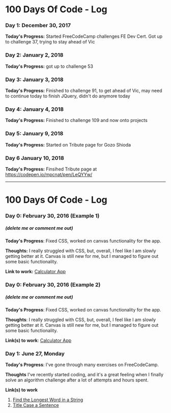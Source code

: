 # 100 Days Of Code - Log

### Day 1: December 30, 2017

**Today's Progress:** Started FreeCodeCamp challenges FE Dev Cert. Got up to challenge 37, trying to stay ahead of Vic

### Day 2: January 2, 2018

**Today's Progress:** got up to challenge 53

### Day 3: January 3, 2018

**Today's Progress:** Finished to challenge 91, to get ahead of Vic, may need to continue today to finish JQuery, didn't do anymore today

### Day 4: January 4, 2018

**Today's Progress:** Finished to challenge 109 and now onto projects

### Day 5: January 9, 2018

**Today's Progress:** Started on Tribute page for Gozo Shioda

### Day 6 January 10, 2018

**Today's Progress:** Finsihed Tribute page at https://codepen.io/mpcnat/pen/LeQYYw/

---

# 100 Days Of Code - Log

### Day 0: February 30, 2016 (Example 1)
##### (delete me or comment me out)

**Today's Progress**: Fixed CSS, worked on canvas functionality for the app.

**Thoughts:** I really struggled with CSS, but, overall, I feel like I am slowly getting better at it. Canvas is still new for me, but I managed to figure out some basic functionality.

**Link to work:** [Calculator App](http://www.example.com)

### Day 0: February 30, 2016 (Example 2)
##### (delete me or comment me out)

**Today's Progress**: Fixed CSS, worked on canvas functionality for the app.

**Thoughts**: I really struggled with CSS, but, overall, I feel like I am slowly getting better at it. Canvas is still new for me, but I managed to figure out some basic functionality.

**Link(s) to work**: [Calculator App](http://www.example.com)


### Day 1: June 27, Monday

**Today's Progress**: I've gone through many exercises on FreeCodeCamp.

**Thoughts** I've recently started coding, and it's a great feeling when I finally solve an algorithm challenge after a lot of attempts and hours spent.

**Link(s) to work**
1. [Find the Longest Word in a String](https://www.freecodecamp.com/challenges/find-the-longest-word-in-a-string)
2. [Title Case a Sentence](https://www.freecodecamp.com/challenges/title-case-a-sentence)
